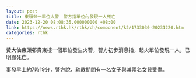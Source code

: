 ```yaml
---
layout: post
title: 東頭邨一單位火警　警方指單位內發現一人死亡
date: 2023-12-20 08:08:35.000000000 +08:00
link: https://news.rthk.hk/rthk/ch/component/k2/1733030-20231220.htm
categories: rthk
---
```


黃大仙東頭邨貴東樓一個單位發生火警，警方初步消息指，起火單位發現一人，已明顯死亡。

事發早上約7時19分，警方說，疏散期間有一名女子與其兩名女兒受傷。
